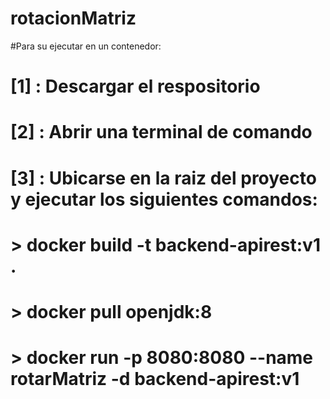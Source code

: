 # rotacionMatriz
#Para su ejecutar en un contenedor:
# [1] : Descargar el respositorio
# [2] : Abrir una terminal de comando 
# [3] : Ubicarse en la raiz del proyecto y ejecutar los siguientes comandos:
#  > docker build -t backend-apirest:v1 .
#  > docker pull openjdk:8
#  > docker run -p 8080:8080 --name rotarMatriz  -d backend-apirest:v1
